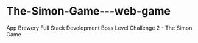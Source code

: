 # The-Simon-Game---web-game
App Brewery Full Stack Development Boss Level Challenge 2 - The Simon Game
